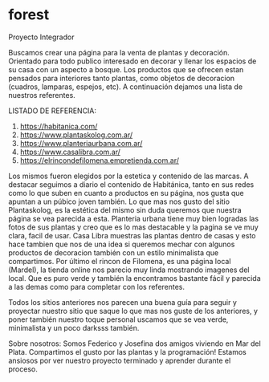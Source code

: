 # forest
Proyecto Integrador

Buscamos crear una página para la venta de plantas y decoración.
Orientado para todo publico interesado en decorar y llenar los espacios de su casa con un aspecto a bosque.
Los productos que se ofrecen estan pensados para interiores tanto plantas, como objetos de decoracion (cuadros, lamparas, espejos, etc). 
A continuación dejamos una lista de nuestros referentes.

LISTADO DE REFERENCIA:
1. https://habitanica.com/
2. https://www.plantaskolog.com.ar/
3. https://www.planteriaurbana.com.ar/
4. https://www.casalibra.com.ar/
5. https://elrincondefilomena.empretienda.com.ar/

Los mismos fueron elegidos por la estetica y contenido de las marcas. 
A destacar seguimos a diario el contenido de Habitánica, tanto en sus redes como lo que suben en cuanto a productos en su página,
nos gusta que apuntan a un púbico joven también.
Lo que mas nos gusto del sitio Plantaskolog, es la estética del mismo sin duda queremos que nuestra página 
se vea parecida a esta.
Planteria urbana tiene muy bien logradas las fotos de sus plantas y creo que es lo mas destacable y la pagina se ve muy clara,
facil de usar.
Casa Libra muestras las plantas dentro de casas y esto hace tambien que nos de una idea si queremos mechar con algunos productos de decoracion 
también con un estilo minimalista que compartimos.
Por último el rincon de Filomena, es una página local (Mardel), la tienda online nos parecio muy linda mostrando imagenes del local.
Que es puro verde y también la encontramos bastante fácil y parecida a las demas como para completar con los referentes.

Todos los sitios anteriores nos parecen una buena guía para seguir y proyectar nuestro sitio que saque lo que mas nos guste de los anteriores,
y poner también nuestro toque personal uscamos que se vea verde, minimalista y un poco darksss también.


Sobre nosotros: 
Somos Federico y Josefina dos amigos viviendo en Mar del Plata. Compartimos el gusto por las plantas y la programación! 
Estamos ansiosos por ver nuestro proyecto terminado y aprender durante el proceso.

